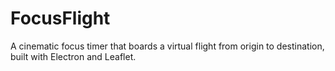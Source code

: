 # FocusFlight
A cinematic focus timer that boards a virtual flight from origin to destination, built with Electron and Leaflet.
